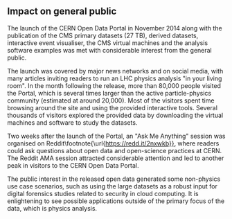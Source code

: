 ## Impact on general public

The launch of the CERN Open Data Portal in November 2014 along with the publication of the CMS primary datasets (27 TB), derived datasets, interactive event visualiser, the CMS virtual machines and the analysis software examples was met with considerable interest from the general public.

The launch was covered by major news networks and on social media, with many articles inviting readers to run an LHC physics analysis "in your living room". In the month following the release, more than 80,000 people visited the Portal, which is several times larger than the active particle-physics community (estimated at around 20,000). Most of the visitors spent time browsing around the site and using the provided interactive tools. Several thousands of visitors explored the provided data by downloading the virtual machines and software to study the datasets.

Two weeks after the launch of the Portal, an "Ask Me Anything" session was organised on Reddit\footnote{\url{https://redd.it/2nxwkb}}, where readers could ask questions about open data and open-science practices at CERN. The Reddit AMA session attracted considerable attention and led to another peak in visitors to the CERN Open Data Portal.

The public interest in the released open data generated some non-physics use case scenarios, such as using the large datasets as a robust input for digital forensics studies related to security in cloud computing. It is enlightening to see possible applications outside of the primary focus of the data, which is physics analysis.
